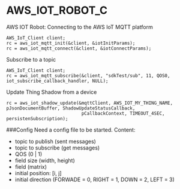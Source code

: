 # AWS_IOT_ROBOT_C
AWS IOT Robot: Connecting to the AWS IoT MQTT platform

```
AWS_IoT_Client client;
rc = aws_iot_mqtt_init(&client, &iotInitParams);
rc = aws_iot_mqtt_connect(&client, &iotConnectParams);
```


Subscribe to a topic

```
AWS_IoT_Client client;
rc = aws_iot_mqtt_subscribe(&client, "sdkTest/sub", 11, QOS0, iot_subscribe_callback_handler, NULL);
```


Update Thing Shadow from a device

``` 
rc = aws_iot_shadow_update(&mqttClient, AWS_IOT_MY_THING_NAME, pJsonDocumentBuffer, ShadowUpdateStatusCallback,
                            pCallbackContext, TIMEOUT_4SEC, persistenSubscription);
```
###Config
Need a config file to be started. Content:
- topic to publish (sent messages)
- topic to subscribe (get messages)
- QOS (0 | 1)
- field size (width, height)
- field (matrix)
- initial position: [i, j]
- initial direction (FORWADE = 0, RIGHT = 1, DOWN = 2, LEFT = 3)


